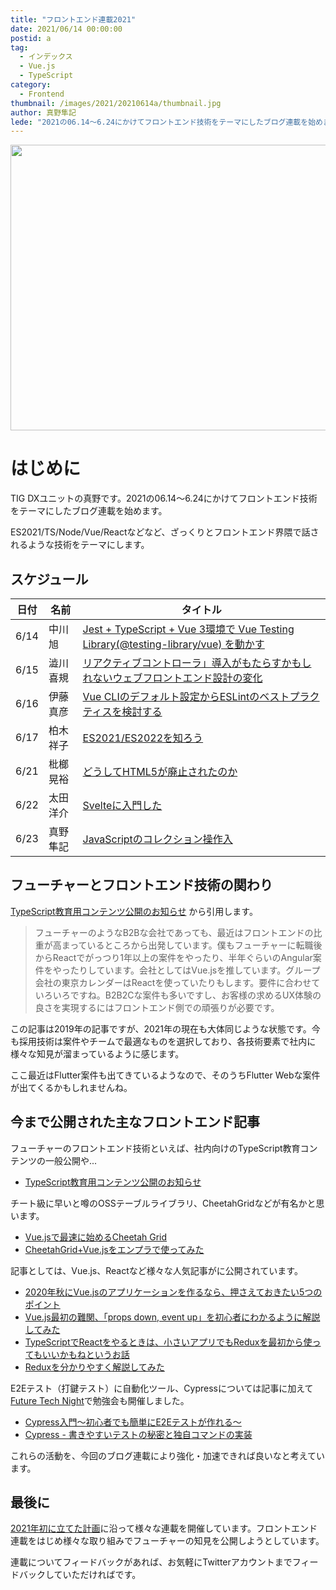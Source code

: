 ```yaml
---
title: "フロントエンド連載2021"
date: 2021/06/14 00:00:00
postid: a
tag:
  - インデックス
  - Vue.js
  - TypeScript
category:
  - Frontend
thumbnail: /images/2021/20210614a/thumbnail.jpg
author: 真野隼記
lede: "2021の06.14～6.24にかけてフロントエンド技術をテーマにしたブログ連載を始めます。ES2021/TS/Node/Vue/Reactなどなど、ざっくりとフロントエンド界隈で話されるような技術をテーマにします。"
---
```


<img src="/images/2021/20210614a/digital-1985681_640.jpg" alt="" title="Diego VelázquezによるPixabayからの画像" width="640" height="457">

# はじめに

TIG DXユニットの真野です。2021の06.14～6.24にかけてフロントエンド技術をテーマにしたブログ連載を始めます。

ES2021/TS/Node/Vue/Reactなどなど、ざっくりとフロントエンド界隈で話されるような技術をテーマにします。

## スケジュール

|日付  |名前        |タイトル                                                     |
|------|------------|-------------------------------------------------------------|
|6/14  | 中川旭     | [Jest + TypeScript + Vue 3環境で Vue Testing Library(@testing-library/vue) を動かす](/articles/20210614b/) |
|6/15   | 澁川喜規   | [リアクティブコントローラ」導入がもたらすかもしれないウェブフロントエンド設計の変化](/articles/20210615a/)  |
|6/16   | 伊藤真彦   | [Vue CLIのデフォルト設定からESLintのベストプラクティスを検討する](/articles/20210616a/)     |
|6/17   | 柏木祥子   | [ES2021/ES2022を知ろう](/articles/20210617a/)    |
|6/21   | 枇榔晃裕   | [どうしてHTML5が廃止されたのか](/articles/20210621a/)                   |
|6/22   | 太田洋介   | [Svelteに入門した](/articles/20210622a/)  |
|6/23   | 真野隼記   | [JavaScriptのコレクション操作入](/articles/20210623a/)   |

## フューチャーとフロントエンド技術の関わり

[TypeScript教育用コンテンツ公開のお知らせ](/articles/20190612/) から引用します。

> フューチャーのようなB2Bな会社であっても、最近はフロントエンドの比重が高まっているところから出発しています。僕もフューチャーに転職後からReactでがっつり1年以上の案件をやったり、半年ぐらいのAngular案件をやったりしています。会社としてはVue.jsを推しています。グループ会社の東京カレンダーはReactを使っていたりもします。要件に合わせていろいろですね。B2B2Cな案件も多いですし、お客様の求めるUX体験の良さを実現するにはフロントエンド側での頑張りが必要です。

この記事は2019年の記事ですが、2021年の現在も大体同じような状態です。今も採用技術は案件やチームで最適なものを選択しており、各技術要素で社内に様々な知見が溜まっているように感じます。

ここ最近はFlutter案件も出てきているようなので、そのうちFlutter Webな案件が出てくるかもしれませんね。

## 今まで公開された主なフロントエンド記事

フューチャーのフロントエンド技術といえば、社内向けのTypeScript教育コンテンツの一般公開や...

* [TypeScript教育用コンテンツ公開のお知らせ](/articles/20190612/)

チート級に早いと噂のOSSテーブルライブラリ、CheetahGridなどが有名かと思います。

* [Vue.jsで最速に始めるCheetah Grid](/articles/20200901/)
* [CheetahGrid+Vue.jsをエンプラで使ってみた](/articles/20200924/)

記事としては、Vue.js、Reactなど様々な人気記事がに公開されています。

* [2020年秋にVue.jsのアプリケーションを作るなら、押さえておきたい5つのポイント](o/articles/20201013/)
* [Vue.js最初の難関、「props down, event up」を初心者にわかるように解説してみた](/articles/20200401/)
* [TypeScriptでReactをやるときは、小さいアプリでもReduxを最初から使ってもいいかもねというお話](/articles/20200501/)
* [Reduxを分かりやすく解説してみた](/articles/20200429/)

E2Eテスト（打鍵テスト）に自動化ツール、Cypressについては記事に加えて[Future Tech Night](https://future.connpass.com/)で勉強会も開催しました。

* [Cypress入門～初心者でも簡単にE2Eテストが作れる～](/articles/20210428a/)
* [Cypress - 書きやすいテストの秘密と独自コマンドの実装](/articles/20210428d/)

これらの活動を、今回のブログ連載により強化・加速できれば良いなと考えています。

## 最後に

[2021年初に立てた計画](/articles/20210112/)に沿って様々な連載を開催しています。フロントエンド連載をはじめ様々な取り組みでフューチャーの知見を公開しようとしています。

連載についてフィードバックがあれば、お気軽にTwitterアカウントまでフィードバックしていただければです。
